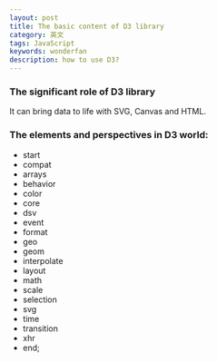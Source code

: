 ```yaml
---
layout: post
title: The basic content of D3 library
category: 英文
tags: JavaScript
keywords: wonderfan
description: how to use D3?
---
```



### The significant role of D3 library

It can bring data to life with SVG, Canvas and HTML.

### The elements and perspectives in D3 world:

- start
- compat
- arrays
- behavior
- color
- core
- dsv
- event
- format
- geo
- geom
- interpolate
- layout
- math
- scale
- selection
- svg
- time
- transition
- xhr
- end;
